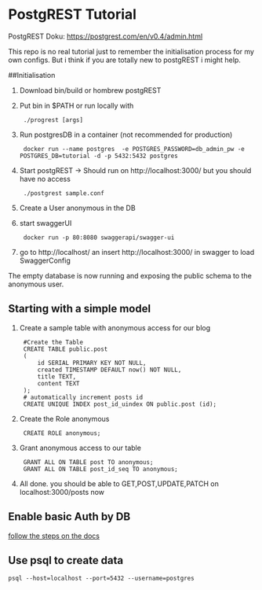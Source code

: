 # PostgREST Tutorial
PostgREST Doku:
	https://postgrest.com/en/v0.4/admin.html

This repo is no real tutorial just to remember the initialisation process for my own configs.
But i think if you are totally new to postgREST i might help.

##Initialisation
1. Download bin/build or hombrew postgREST
2. Put bin in $PATH or run locally with 

        ./progrest [args]
3. Run postgresDB in a container (not recommended for production)

        docker run --name postgres  -e POSTGRES_PASSWORD=db_admin_pw -e POSTGRES_DB=tutorial -d -p 5432:5432 postgres

4. Start postgREST -> Should run on http://localhost:3000/ but you should have no access
        
        ./postgrest sample.conf

5. Create a User anonymous in the DB
6. start swaggerUI
     
        docker run -p 80:8080 swaggerapi/swagger-ui

7. go to http://localhost/ an insert http://localhost:3000/ in swagger to load SwaggerConfig

The empty database is now running and exposing the public schema to the anonymous user.

## Starting with a simple model

1. Create a sample table with anonymous access for our blog
        
        #Create the Table
        CREATE TABLE public.post
        (   
            id SERIAL PRIMARY KEY NOT NULL,
            created TIMESTAMP DEFAULT now() NOT NULL,
            title TEXT,
            content TEXT
        );
        # automatically increment posts id
        CREATE UNIQUE INDEX post_id_uindex ON public.post (id);
        
2. Create the Role anonymous
    
        CREATE ROLE anonymous;

3. Grant anonymous access to our table
    
        GRANT ALL ON TABLE post TO anonymous;
        GRANT ALL ON TABLE post_id_seq TO anonymous;

4. All done. you should be able to GET,POST,UPDATE,PATCH on localhost:3000/posts now
    
## Enable basic Auth by DB
[follow the steps on the docs](https://postgrest.com/en/v0.4/auth.html#sql-user-management)

## Use psql to create data

    psql --host=localhost --port=5432 --username=postgres